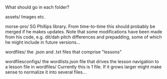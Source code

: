 What should go in each folder?

assets/ Images etc.

morse-pro/ SG Phillips library. From time-to-time this should probably be merged if he makes updates. Note that some modifications have been made from his code, e.g. dit/dah pitch differences and prepadding, some of which he might include in future versions...

wordfiles/ the .json and .txt files that comprise "lessons"

wordfilesconfigs/ the wordlists.json file that drives the lesson navigation to a lesson file in wordfiles/  Currently this is 1 file. If it grows larger might make sense to normalize it into several files...
